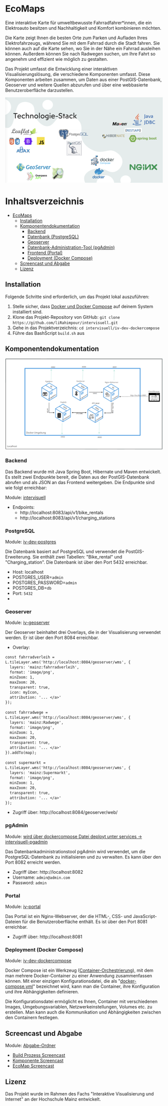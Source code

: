 # EcoMaps

Eine interaktive Karte für umweltbewusste Fahrradfahrer*innen, die ein Elektroauto besitzen und Nachhaltigkeit und Komfort kombinieren möchten.

Die Karte zeigt Ihnen die besten Orte zum Parken und Aufladen Ihres Elektrofahrzeugs, während Sie mit dem Fahrrad durch die Stadt fahren. Sie können auch auf die Karte sehen, wo Sie in der Nähe ein Fahrrad ausleihen können. Außerdem können Sie nach Radwegen suchen, um Ihre Fahrt so angenehm und effizient wie möglich zu gestalten.

Das Projekt umfasst die Entwicklung einer interaktiven Visualisierungslösung, die verschiedene Komponenten umfasst. Diese Komponenten arbeiten zusammen, um Daten aus einer PostGIS-Datenbank, Geoserver und weitere Quellen abzurufen und über eine webbasierte Benutzeroberfläche darzustellen.

![Technologie-Stack](iv-doc/techno.png)

Inhaltsverzeichnis
=================

- [EcoMaps](#ecomaps)
  - [Installation](#installation)
  - [Komponentendokumentation](#komponentendokumentation)
    - [Backend](#backend)
    - [Datenbank (PostgreSQL)](#postgresql)
    - [Geoserver](#geoserver)
    - [Datenbank-Administration-Tool (pgAdmin)](#pgadmin)
    - [Frontend (Portal)](#portal)
    - [Deployment (Docker Compose)](#deployment-docker-compose)
  - [Screencast und Abgabe](#screencast-und-abgabe)
  - [Lizenz](#lizenz)


## Installation

Folgende Schritte sind erforderlich, um das Projekt lokal auszuführen:

1. Stelle sicher, dass [Docker und Docker Compose](https://docs.docker.com/desktop/) auf deinem System installiert sind.
2. Klone das Projekt-Repository von GitHub: `git clone https://github.com/liRahimpour/intervisuell.git`
3. Gehe in das Projektverzeichnis: `cd intervisuell/iv-dev-dockercompose`
4. Führe das BashScript `build.sh` aus


## Komponentendokumentation
![Architecture](iv-doc/arc.png)
### Backend

Das Backend wurde mit Java Spring Boot, Hibernate und Maven entwickelt. Es stellt zwei Endpunkte bereit, die Daten aus der PostGIS-Datenbank abrufen und als JSON an das Frontend weitergeben. Die Endpunkte sind wie folgt erreichbar:

Module: [intervisuell](/intervisuell)
- Endpoints:
  - http://localhost:8083/api/v1/bike_rentals
  - http://localhost:8083/api/v1/charging_stations

### PostgreSQL

Module: [iv-dev-postgres](/iv-dev-postgres)

Die Datenbank basiert auf PostgreSQL und verwendet die PostGIS-Erweiterung. Sie enthält zwei Tabellen: "Bike_rental" und "Charging_station". Die Datenbank ist über den Port 5432 erreichbar.
- Host: localhost
- POSTGRES_USER=`admin`
- POSTGRES_PASSWORD=`admin`
- POSTGRES_DB=`db`
- Port: `5432`
- 
### Geoserver

Module: [iv-geoserver](/iv-geoserver)

Der Geoserver beinhaltet drei Overlays, die in der Visualisierung verwendet werden. Er ist über den Port 8084 erreichbar.
- Overlay:
```
const fahrradverleih = L.tileLayer.wms('http://localhost:8084/geoserver/wms', {
  layers: 'mainz:fahrradverleih',
  format: 'image/png',
  minZoom: 1,
  maxZoom: 20,
  transparent: true,
  icon: myIcon,
  attribution: '... </a>'
});

const fahrradwege = L.tileLayer.wms('http://localhost:8084/geoserver/wms', {
  layers: 'mainz:Radwege',
  format: 'image/png',
  minZoom: 1,
  maxZoom: 20,
  transparent: true,
  attribution: '... </a>'
}).addTo(map);

const supermarkt = L.tileLayer.wms('http://localhost:8084/geoserver/wms', {
  layers: 'mainz:Supermarkt',
  format: 'image/png',
  minZoom: 1,
  maxZoom: 20,
  transparent: true,
  attribution: '... </a>'
});
  ```
- Zugriff über: http://localhost:8084/geoserver/web/

### pgAdmin

Module: [wird über dockercompose Datei deployt unter services -> intervisuell-pgadmin](https://github.com/liRahimpour/intervisuell/blob/2c27de14c0100698b61d45d6f88262c2b4047501/iv-dev-dockercompose/docker-compose.yml#L64)

Das Datenbankadministrationstool pgAdmin wird verwendet, um die PostgreSQL-Datenbank zu initialisieren und zu verwalten. Es kann über den Port 8082 erreicht werden.
- Zugriff über: http://localhost:8082
- Username: `admin@admin.com`
- Password: `admin`

### Portal

Module: [iv-portal](/iv-portal)

Das Portal ist ein Nginx-Webserver, der die HTML-, CSS- und JavaScript-Dateien für die Benutzeroberfläche enthält. Es ist über den Port 8081 erreichbar.
- Zugriff über: http://localhost:8081

### Deployment (Docker Compose) 

Module: [iv-dev-dockercompose](/iv-dev-dockercompose)

Docker Compose ist ein Werkzeug ([Container-Orchestrierung](https://www.redhat.com/de/topics/containers/what-is-container-orchestration)), mit dem man mehrere Docker-Container zu einer Anwendung zusammenfassen können. Mit einer einzigen Konfigurationsdatei, die als "[docker-compose.yml](iv-dev-dockercompose/docker-compose.yml)" bezeichnet wird, kann man die Container, ihre Konfiguration und ihre Abhängigkeiten definieren.

Die Konfigurationsdatei ermöglicht es Ihnen, Container mit verschiedenen Images, Umgebungsvariablen, Netzwerkeinstellungen, Volumes etc. zu erstellen. Man kann auch die Kommunikation und Abhängigkeiten zwischen den Containern festlegen.

## Screencast und Abgabe

Module: [Abgabe-Ordner](/iv-doc/abgabe)

- [Build Prozess Screencast](https://drive.google.com/file/d/1JooDVqHsKrsUFiw8UiG6pjmmFccEeMzY/view?usp=sharing)
- [Komponente Screencast](https://drive.google.com/file/d/1_Bk4ipjtd0385tca2hWKfGBUKiZ8Am1-/view?usp=sharing)
- [EcoMap Screencast](https://drive.google.com/file/d/11bwabLYI_fcYr2oA5TQXWuzrBbVN8NNZ/view?usp=sharing)


## Lizenz

Das Projekt wurde im Rahmen des Fachs "Interaktive Visualisierung und Internet" an der Hochschule Mainz entwickelt.




